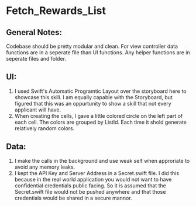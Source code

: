 # Fetch_Rewards_List

## General Notes:

Codebase should be pretty modular and clean. For view controller data functions are in a seperate file than UI functions. Any helper functions are in seperate files and folder. 

## UI:

1) I used Swift's Automatic Programtic Layout over the storyboard here to showcase this skill. I am equally capable with the Storyboard, but figured that this was an oppurtunity to show a skill that not every applicant will have.
2) When creating the cells, I gave a little colored circle on the left part of each cell. The colors are grouped by ListId. Each time it shold generate relatively random colors. 


## Data:

1) I make the calls in the background and use weak self when approriate to avoid any memory leaks.
2) I kept the API Key and Server Address in a Secret.swift file. I did this because in the real world application you would not want to have confidential credentials public facing. So it is assumed that the Secret.swift file would not be pushed anywhere and that those credentials would be shared in a secure mannor. 
